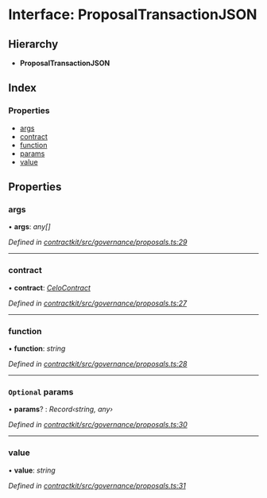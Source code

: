 # Interface: ProposalTransactionJSON

## Hierarchy

* **ProposalTransactionJSON**

## Index

### Properties

* [args](_contractkit_src_governance_proposals_.proposaltransactionjson.md#args)
* [contract](_contractkit_src_governance_proposals_.proposaltransactionjson.md#contract)
* [function](_contractkit_src_governance_proposals_.proposaltransactionjson.md#function)
* [params](_contractkit_src_governance_proposals_.proposaltransactionjson.md#optional-params)
* [value](_contractkit_src_governance_proposals_.proposaltransactionjson.md#value)

## Properties

###  args

• **args**: *any[]*

*Defined in [contractkit/src/governance/proposals.ts:29](https://github.com/celo-org/celo-monorepo/blob/master/packages/contractkit/src/governance/proposals.ts#L29)*

___

###  contract

• **contract**: *[CeloContract](../enums/_contractkit_src_base_.celocontract.md)*

*Defined in [contractkit/src/governance/proposals.ts:27](https://github.com/celo-org/celo-monorepo/blob/master/packages/contractkit/src/governance/proposals.ts#L27)*

___

###  function

• **function**: *string*

*Defined in [contractkit/src/governance/proposals.ts:28](https://github.com/celo-org/celo-monorepo/blob/master/packages/contractkit/src/governance/proposals.ts#L28)*

___

### `Optional` params

• **params**? : *Record‹string, any›*

*Defined in [contractkit/src/governance/proposals.ts:30](https://github.com/celo-org/celo-monorepo/blob/master/packages/contractkit/src/governance/proposals.ts#L30)*

___

###  value

• **value**: *string*

*Defined in [contractkit/src/governance/proposals.ts:31](https://github.com/celo-org/celo-monorepo/blob/master/packages/contractkit/src/governance/proposals.ts#L31)*
